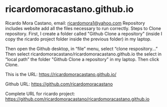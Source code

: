 # ricardomoracastano.github.io
Ricardo Mora Castano, email: ricardomora1@yahoo.com
Repository includes website add all the files necessary to run correctly. 
Steps to Clone repository. First, I create a folder called "Github Clone a repository" (inside I copy the ricardo project folder inside the previous folder) in my laptop.

Then open the Github desktop, in “file” menu, select “clone respository...”
Then select
ricardomoracastano/ricardomoracastano.github.io
the select in “local path” the folder "Github Clone a repository" in my laptop.
Then click Clone.

This is the URL:
https://ricardomoracastano.github.io/

Github URL:
https://github.com/ricardomoracastano

Complete URL for ricardo project:
https://github.com/ricardomoracastano/ricardomoracastano.github.io
